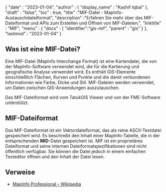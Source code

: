 {
  "date" : "2023-01-04",
  "author" : {
    "display_name" : "Kashif Iqbal"
},
  "draft" : "false",
  "toc" : true,
  "title" :"MIF-Datei - MapInfo-Austauschdateiformat",
  "description" :"Erfahren Sie mehr über das MIF-Dateiformat und APIs zum Erstellen und Öffnen von MIF-Dateien.",
  "linktitle" : "MIF",
  "menu" : {
    "docs" : {
      "identifier":"gis-mif",
      "parent" : "gis"
}
},
  "lastmod" : "2023-01-04"
}

## Was ist eine MIF-Datei?

Eine MIF-Datei (MapInfo Interchange Format) ist eine Kartendatei, die von der MapInfo-Software verwendet wird, die für die Kartierung und geografische Analyse verwendet wird. Es enthält GIS-Elemente einschließlich Flächen, Kurven und Punkte und die damit verbundenen Informationen wie Farbe, Dicke und Stil. MIF-Dateien werden verwendet, um Daten zwischen GIS-Anwendungen auszutauschen.

Das MIF-Dateiformat wird vom TatukGIS Viewer und von der FME-Software unterstützt.

## MIF-Dateiformat

Das MIF-Dateiformat ist ein Vektordateiformat, das als reine ASCII-Textdatei gespeichert wird. Es beschreibt den Inhalt einer MapInfo-Tabelle, die in der entsprechenden **MID**-Datei gespeichert ist. MIF ist ein proprietäres Dateiformat und seine internen Dateiformatspezifikationen sind nicht öffentlich verfügbar. Sie können die Datei jedoch in einem einfachen Texteditor öffnen und den Inhalt der Datei lesen.

## Verweise

* [MapInfo Professional – Wikipedia](https://en.wikipedia.org/wiki/MapInfo_Professional)

